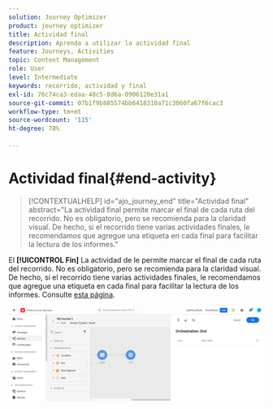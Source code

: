 ```yaml
---
solution: Journey Optimizer
product: journey optimizer
title: Actividad final
description: Aprenda a utilizar la actividad final
feature: Journeys, Activities
topic: Content Management
role: User
level: Intermediate
keywords: recorrido, actividad y final
exl-id: 76c74ca3-edaa-48c5-8d6a-0906120e31a1
source-git-commit: 07b1f9b885574bb6418310a71c3060fa67f6cac3
workflow-type: tm+mt
source-wordcount: '115'
ht-degree: 78%

---
```


# Actividad final{#end-activity}

>[!CONTEXTUALHELP]
>id="ajo_journey_end"
>title="Actividad final"
>abstract="La actividad final permite marcar el final de cada ruta del recorrido. No es obligatorio, pero se recomienda para la claridad visual. De hecho, si el recorrido tiene varias actividades finales, le recomendamos que agregue una etiqueta en cada final para facilitar la lectura de los informes."

El **[!UICONTROL Fin]** La actividad de le permite marcar el final de cada ruta del recorrido. No es obligatorio, pero se recomienda para la claridad visual. De hecho, si el recorrido tiene varias actividades finales, le recomendamos que agregue una etiqueta en cada final para facilitar la lectura de los informes. Consulte [esta página](../reports/live-report.md).

![](assets/journey54.png)

